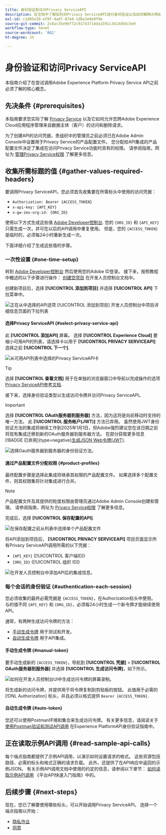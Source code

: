 ```yaml
---
title: 身份验证和访问Privacy ServiceAPI
description: 在文档中了解如何对Privacy ServiceAPI进行身份验证以及如何解释示例API调用。
exl-id: c1d05e30-ef8f-4adf-87e0-1d6e3e9e9f9e
source-git-commit: 2c8ac35e9bf72c91743714da1591c3414db5c5e9
workflow-type: tm+mt
source-wordcount: '862'
ht-degree: 1%

---
```


# 身份验证和访问Privacy ServiceAPI

本指南介绍了在尝试调用Adobe Experience Platform Privacy Service API之前必须了解的核心概念。

## 先决条件 {#prerequisites}

本指南要求您实际了解 [Privacy Service](../home.md) 以及它如何允许您跨Adobe Experience Cloud应用程序管理来自数据主体（客户）的访问和删除请求。

为了创建API的访问凭据，贵组织中的管理员之前必须已在Adobe Admin Console中设置用于Privacy Service的产品配置文件。 您分配给API集成的产品配置文件决定了集成在访问Privacy Service功能时具有的权限。 请参阅指南，网址为 [管理Privacy Service权限](../permissions.md) 了解更多信息。

## 收集所需标题的值 {#gather-values-required-headers}

要调用Privacy ServiceAPI，您必须首先收集要在所需标头中使用的访问凭据：

* `Authorization: Bearer {ACCESS_TOKEN}`
* `x-api-key: {API_KEY}`
* `x-gw-ims-org-id: {ORG_ID}`

使用以下方式生成这些值 [Adobe Developer控制台](https://developer.adobe.com/console). 您的 `{ORG_ID}` 和 `{API_KEY}` 只需生成一次，并可在以后的API调用中重复使用。 但是，您的 `{ACCESS_TOKEN}` 是临时的，必须每24小时重新生成一次。

下面详细介绍了生成这些值的步骤。

### 一次性设置 {#one-time-setup}

转到 [Adobe Developer控制台](https://developer.adobe.com/console) 然后使用您的Adobe ID登录。 接下来，按照教程中概述的以下步骤进行操作： [创建空项目](https://developer.adobe.com/developer-console/docs/guides/projects/projects-empty/) 在开发人员控制台文档中。

创建新项目后，选择 **[!UICONTROL 添加到项目]** 并选择 **[!UICONTROL API]** 下拉菜单中。

![正在从中选择的API选项 [!UICONTROL 添加到项目] 开发人员控制台中项目详细信息页面的下拉列表](../images/api/getting-started/add-api-button.png)

#### 选择Privacy ServiceAPI {#select-privacy-service-api}

此 **[!UICONTROL 添加API]** 屏幕。 选择 **[!UICONTROL Experience Cloud]** 要缩小可用API的列表，请选择卡以用于 **[!UICONTROL PRIVACY SERVICEAPI]** 选择之前 **[!UICONTROL 下一个]**.

![从可用API列表中选择的Privacy ServiceAPI卡](../images/api/getting-started/add-privacy-service-api.png)

>[!TIP]
>
>选择 **[!UICONTROL 查看文档]** 用于在单独的浏览器窗口中导航以完成操作的选项 [Privacy ServiceAPI参考文档](https://developer.adobe.com/experience-platform-apis/references/privacy-service/).

接下来，选择身份验证类型以生成访问令牌并访问Privacy ServiceAPI。

>[!IMPORTANT]
>
>选择 **[!UICONTROL OAuth服务器到服务器]** 方法，因为这将是向前移动时支持的唯一方法。 此 **[!UICONTROL 服务帐户(JWT)]** 方法已弃用。 虽然使用JWT身份验证方法的集成将继续工作到2025年1月1日，但Adobe强烈建议您在该日期之前将现有集成迁移到新的OAuth服务器到服务器方法。 在部分获取更多信息 [!BADGE 已弃用]{type=negative}[生成JSON Web令牌(JWT)](/help/landing/api-authentication.md#jwt).

![选择Oauth服务器到服务器的身份验证方法。](/help/privacy-service/images/api/getting-started/select-oauth-authentication.png)

#### 通过产品配置文件分配权限 {#product-profiles}

最终配置步骤是选择此集成将继承其权限的产品配置文件。 如果选择多个配置文件，则其权限集将针对集成进行合并。

>[!NOTE]
>
产品配置文件及其提供的粒度权限由管理员通过Adobe Admin Console创建和管理。 请参阅指南，网址为 [Privacy Service权限](../permissions.md) 了解更多信息。

完成后，选择 **[!UICONTROL 保存配置的API]**.

![在保存配置之前从列表中选择单个产品配置文件](../images/api/getting-started/select-product-profiles.png)

将API添加到项目后， **[!UICONTROL PRIVACY SERVICEAPI]** 项目页面显示所有Privacy ServiceAPI调用所需的以下凭据：

* `{API_KEY}` ([!UICONTROL 客户端ID])
* `{ORG_ID}` ([!UICONTROL 组织 ID])

![在开发人员控制台中添加API后的集成信息。](/help/privacy-service/images/api/getting-started/api-integration-information.png)

### 每个会话的身份验证 {#authentication-each-session}

您必须收集的最终必需凭据是 `{ACCESS_TOKEN}`，在Authorization标头中使用。 与的值不同 `{API_KEY}` 和 `{ORG_ID}`，必须每24小时生成一个新令牌才能继续使用API。

通常，有两种生成访问令牌的方法：

* [手动生成令牌](#manual-token) 用于测试和开发。
* [自动生成令牌](#auto-token) 用于API集成。

#### 手动生成令牌 {#manual-token}

要手动生成新的 `{ACCESS_TOKEN}`，导航到 **[!UICONTROL 凭据]** > **[!UICONTROL OAuth服务器到服务器]** 并选择 **[!UICONTROL 生成访问令牌]**，如下所示。

![如何在开发人员控制台UI中生成访问令牌的屏幕录制。](/help/privacy-service/images/api/getting-started/generate-access-token.gif)

将生成新的访问令牌，并提供用于将令牌复制到剪贴板的按钮。 此值用于必需的 [!DNL Authorization] 标头，并且必须以格式提供 `Bearer {ACCESS_TOKEN}`.

#### 自动生成令牌 {#auto-token}

您还可以使用Postman环境和集合来生成访问令牌。 有关更多信息，请阅读关于 [使用Postman验证和测试API调用](/help/landing/api-authentication.md#use-postman) 在Experience PlatformAPI身份验证指南中。

## 正在读取示例API调用 {#read-sample-api-calls}

每个端点指南都提供了示例API调用，以演示如何设置请求的格式。 这些资源包括路径、必需的标头和格式正确的请求负载。 此外，还提供了在API响应中返回的示例JSON。 有关示例API调用文档中使用的约定的信息，请参阅以下章节： [如何读取示例API调用](../../landing/api-guide.md#sample-api) 《平台API快速入门指南》中的。

## 后续步骤 {#next-steps}

现在，您已了解要使用哪些标头，可以开始调用Privacy ServiceAPI。 选择一个端点指南以开始：

* [隐私作业](./privacy-jobs.md)
* [同意](./consent.md)
